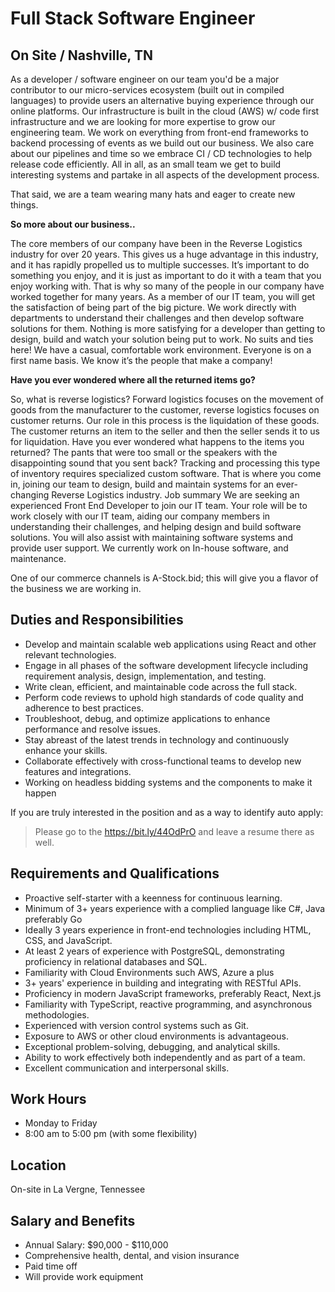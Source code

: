 # Full Stack Software Engineer 
## On Site / Nashville, TN

As a developer / software engineer on our team you'd be a major contributor to our micro-services ecosystem (built out in compiled languages) to provide users an alternative buying experience through our online platforms. Our infrastructure is built in the cloud (AWS) w/ code first infrastructure and we are looking for more expertise to grow our engineering team. We work on everything from front-end frameworks to backend processing of events as we build out our business. We also care about our pipelines and time so we embrace CI / CD technologies to help release code efficiently. All in all, as an small team we get to build interesting systems and partake in all aspects of the development process.


That said, we are a team wearing many hats and eager to create new things.

**So more about our business..** 

The core members of our company have been in the Reverse Logistics industry for over 20 years. This gives us a huge advantage in this industry, and it has rapidly propelled us to multiple successes. It’s important to do something you enjoy, and it is just as important to do it with a team that you enjoy working with. That is why so many of the people in our company have worked together for many years. As a member of our IT team, you will get the satisfaction of being part of the big picture. We work directly with departments to understand their challenges and then develop software solutions for them. Nothing is more satisfying for a developer than getting to design, build and watch your solution being put to work. No suits and ties here! We have a casual, comfortable work environment. Everyone is on a first name basis. We know it’s the people that make a company!


**Have you ever wondered where all the returned items go?**

So, what is reverse logistics? Forward logistics focuses on the movement of goods from the manufacturer to the customer, reverse logistics focuses on customer returns. Our role in this process is the liquidation of these goods. The customer returns an item to the seller and then the seller sends it to us for liquidation. Have you ever wondered what happens to the items you returned? The pants that were too small or the speakers with the disappointing sound that you sent back? Tracking and processing this type of inventory requires specialized custom software. That is where you come in, joining our team to design, build and maintain systems for an ever-changing Reverse Logistics industry. Job summary We are seeking an experienced Front End Developer to join our IT team. Your role will be to work closely with our IT team, aiding our company members in understanding their challenges, and helping design and build software solutions. You will also assist with maintaining software systems and provide user support. We currently work on In-house software, and maintenance.


One of our commerce channels is A-Stock.bid; this will give you a flavor of the business we are working in.


## Duties and Responsibilities

* Develop and maintain scalable web applications using React and other relevant technologies.
* Engage in all phases of the software development lifecycle including requirement analysis, design, implementation, and testing.
* Write clean, efficient, and maintainable code across the full stack.
* Perform code reviews to uphold high standards of code quality and adherence to best practices.
* Troubleshoot, debug, and optimize applications to enhance performance and resolve issues.
* Stay abreast of the latest trends in technology and continuously enhance your skills.
* Collaborate effectively with cross-functional teams to develop new features and integrations.
* Working on headless bidding systems and the components to make it happen


If you are truly interested in the position and as a way to identify auto apply: 

> Please go to the https://bit.ly/44OdPrO and leave a resume there as well. 


## Requirements and Qualifications
* Proactive self-starter with a keenness for continuous learning.
* Minimum of 3+ years experience with a complied language like C#, Java preferably Go
* Ideally 3 years experience in front-end technologies including HTML, CSS, and JavaScript.
* At least 2 years of experience with PostgreSQL, demonstrating proficiency in relational databases and SQL.
* Familiarity with Cloud Environments such AWS, Azure a plus
* 3+ years' experience in building and integrating with RESTful APIs.
* Proficiency in modern JavaScript frameworks, preferably React, Next.js
* Familiarity with TypeScript, reactive programming, and asynchronous methodologies.
* Experienced with version control systems such as Git.
* Exposure to AWS or other cloud environments is advantageous.
* Exceptional problem-solving, debugging, and analytical skills.
* Ability to work effectively both independently and as part of a team.
* Excellent communication and interpersonal skills.


## Work Hours
- Monday to Friday
- 8:00 am to 5:00 pm (with some flexibility)

## Location
On-site in La Vergne, Tennessee

## Salary and Benefits
* Annual Salary: $90,000 - $110,000
* Comprehensive health, dental, and vision insurance
* Paid time off
* Will provide work equipment